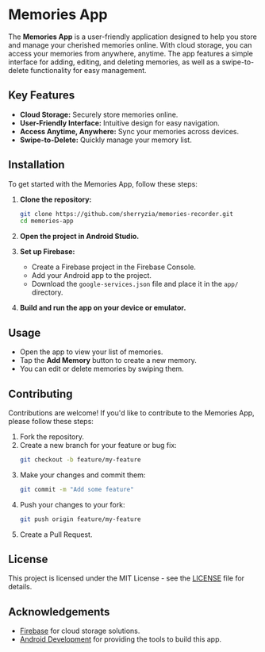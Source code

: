 
# Memories App

The **Memories App** is a user-friendly application designed to help you store and manage your cherished memories online. With cloud storage, you can access your memories from anywhere, anytime. The app features a simple interface for adding, editing, and deleting memories, as well as a swipe-to-delete functionality for easy management.

## Key Features
- **Cloud Storage:** Securely store memories online.
- **User-Friendly Interface:** Intuitive design for easy navigation.
- **Access Anytime, Anywhere:** Sync your memories across devices.
- **Swipe-to-Delete:** Quickly manage your memory list.

## Installation

To get started with the Memories App, follow these steps:

1. **Clone the repository:**
   ```bash
   git clone https://github.com/sherryzia/memories-recorder.git
   cd memories-app
   ```

2. **Open the project in Android Studio.**

3. **Set up Firebase:**
   - Create a Firebase project in the Firebase Console.
   - Add your Android app to the project.
   - Download the `google-services.json` file and place it in the `app/` directory.

4. **Build and run the app on your device or emulator.**

## Usage

- Open the app to view your list of memories.
- Tap the **Add Memory** button to create a new memory.
- You can edit or delete memories by swiping them.

## Contributing

Contributions are welcome! If you'd like to contribute to the Memories App, please follow these steps:

1. Fork the repository.
2. Create a new branch for your feature or bug fix:
   ```bash
   git checkout -b feature/my-feature
   ```
3. Make your changes and commit them:
   ```bash
   git commit -m "Add some feature"
   ```
4. Push your changes to your fork:
   ```bash
   git push origin feature/my-feature
   ```
5. Create a Pull Request.

## License

This project is licensed under the MIT License - see the [LICENSE](LICENSE) file for details.

## Acknowledgements

- [Firebase](https://firebase.google.com/) for cloud storage solutions.
- [Android Development](https://developer.android.com/) for providing the tools to build this app.
